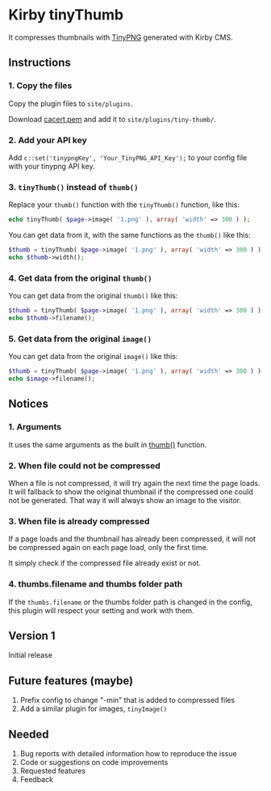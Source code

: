 # Kirby tinyThumb

It compresses thumbnails with [TinyPNG](https://tinypng.com/) generated with Kirby CMS.

## Instructions

### 1. Copy the files

Copy the plugin files to `site/plugins`.

Download [cacert.pem](http://curl.haxx.se/ca/cacert.pem) and add it to `site/plugins/tiny-thumb/`.

### 2. Add your API key

Add `c::set('tinypngKey', 'Your_TinyPNG_API_Key');` to your config file with your tinypng API key.

### 3. `tinyThumb()` instead of `thumb()`

Replace your `thumb()` function with the `tinyThumb()` function, like this:

```php
echo tinyThumb( $page->image( '1.png' ), array( 'width' => 300 ) );
```

You can get data from it, with the same functions as the `thumb()` like this:

```php
$thumb = tinyThumb( $page->image( '1.png' ), array( 'width' => 300 ) );
echo $thumb->width();
```

### 4. Get data from the original `thumb()`

You can get data from the original `thumb()` like this:

```php
$thumb = tinyThumb( $page->image( '1.png' ), array( 'width' => 300 ) )->thumb();
echo $thumb->filename();
```

### 5. Get data from the original `image()`

You can get data from the original `image()` like this:

```php
$thumb = tinyThumb( $page->image( '1.png' ), array( 'width' => 300 ) )->image();
echo $image->filename();
```

## Notices

### 1. Arguments

It uses the same arguments as the built in [thumb()](http://getkirby.com/docs/cheatsheet/helpers/thumb) function.

### 2. When file could not be compressed

When a file is not compressed, it will try again the next time the page loads. It will fallback to show the original thumbnail if the compressed one could not be generated. That way it will always show an image to the visitor.

### 3. When file is already compressed

If a page loads and the thumbnail has already been compressed, it will not be compressed again on each page load, only the first time.

It simply check if the compressed file already exist or not.

### 4. thumbs.filename and thumbs folder path

If the `thumbs.filename` or the thumbs folder path is changed in the config, this plugin will respect your setting and work with them.

## Version 1

Initial release

## Future features (maybe)

1. Prefix config to change "-min" that is added to compressed files
1. Add a similar plugin for images, `tinyImage()`

## Needed

1. Bug reports with detailed information how to reproduce the issue
1. Code or suggestions on code improvements
1. Requested features
1. Feedback